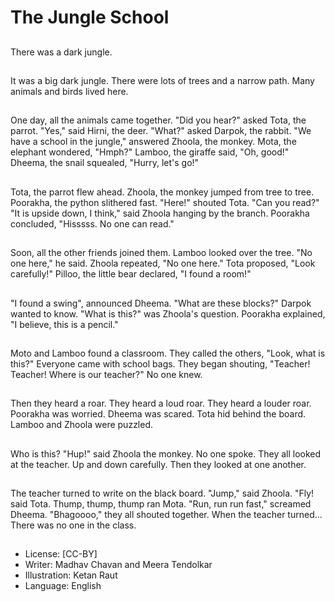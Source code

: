 # The Jungle School

##
There was a dark jungle.

##
It was a big dark jungle.
There were lots of trees and a
narrow path.
Many animals and birds lived
here.

##
One day, all the animals came together.
"Did you hear?" asked Tota, the parrot.
"Yes," said Hirni, the deer.
"What?" asked Darpok, the rabbit.
"We have a school in the jungle," answered
Zhoola, the monkey.
Mota, the elephant wondered, "Hmph?"
Lamboo, the giraffe said, "Oh, good!"
Dheema, the snail squealed, "Hurry, let's go!"

##
Tota, the parrot flew ahead.
Zhoola, the monkey jumped from tree to tree.
Poorakha, the python slithered fast.
"Here!" shouted Tota. "Can you read?"
"It is upside down, I think," said Zhoola
hanging by the branch.
Poorakha concluded, "Hisssss. No one can
read."

##
Soon, all the other friends joined them.
Lamboo looked over the tree.
"No one here," he said.
Zhoola repeated, "No one here."
Tota proposed, "Look carefully!"
Pilloo, the little bear declared, "I found a
room!"

##
"I found a swing", announced Dheema.
"What are these blocks?" Darpok wanted to
know.
"What is this?" was Zhoola's question.
Poorakha explained, "I believe, this is a pencil."

##
Moto and Lamboo found a classroom.
They called the others, "Look, what is this?"
Everyone came with school bags.
They began shouting, "Teacher! Teacher!
Where is our teacher?"
No one knew.

##
Then they heard a roar.
They heard a loud roar.
They heard a louder roar.
Poorakha was worried.
Dheema was scared.
Tota hid behind the board.
Lamboo and Zhoola were puzzled.

##
Who is this?
"Hup!" said Zhoola the monkey.
No one spoke.
They all looked at the teacher.
Up and down carefully.
Then they looked at one another.

##
The teacher turned to write on the black board.
"Jump," said Zhoola.
"Fly! said Tota.
Thump, thump, thump ran Mota.
"Run, run run fast," screamed Dheema.
"Bhagoooo," they all shouted together.
When the teacher turned...
There was no one in the class.

##
* License: [CC-BY]
* Writer: Madhav Chavan and Meera Tendolkar
* Illustration: Ketan Raut
* Language: English
